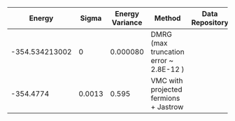 | Energy                | Sigma           | Energy Variance  | Method                                                           | Data Repository                     |
|-----------------------|-----------------|------------------|------------------------------------------------------------------|-------------------------------------|
| -354.534213002        | 0               |  0.000080        | DMRG (max truncation error ~ 2.8E-12 )                          |
|   -354.4774           |   0.0013        |  0.595           |  VMC with projected fermions + Jastrow                           |                                     |
